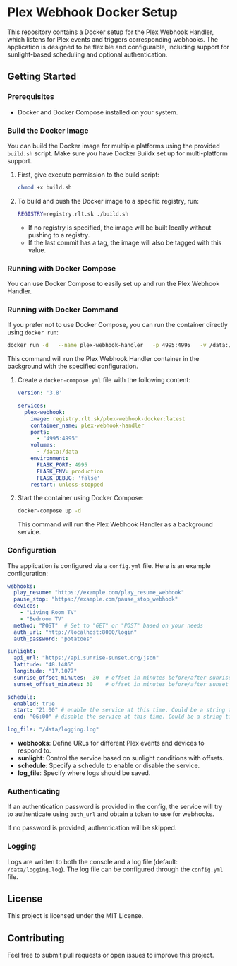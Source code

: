 # Plex Webhook Docker Setup

This repository contains a Docker setup for the Plex Webhook Handler, which listens for Plex events and triggers corresponding webhooks. The application is designed to be flexible and configurable, including support for sunlight-based scheduling and optional authentication.

## Getting Started

### Prerequisites
- Docker and Docker Compose installed on your system.

### Build the Docker Image

You can build the Docker image for multiple platforms using the provided `build.sh` script. Make sure you have Docker Buildx set up for multi-platform support.

1. First, give execute permission to the build script:
   ```sh
   chmod +x build.sh
   ```

2. To build and push the Docker image to a specific registry, run:
   ```sh
   REGISTRY=registry.rlt.sk ./build.sh
   ```
   - If no registry is specified, the image will be built locally without pushing to a registry.
   - If the last commit has a tag, the image will also be tagged with this value.

### Running with Docker Compose

You can use Docker Compose to easily set up and run the Plex Webhook Handler.

### Running with Docker Command

If you prefer not to use Docker Compose, you can run the container directly using `docker run`:

```sh
docker run -d   --name plex-webhook-handler   -p 4995:4995   -v /data:/data   -e FLASK_PORT=4995   -e FLASK_ENV=production   -e FLASK_DEBUG=false   registry.rlt.sk/plex-webhook-docker:latest
```
This command will run the Plex Webhook Handler container in the background with the specified configuration.

1. Create a `docker-compose.yml` file with the following content:
   ```yaml
   version: '3.8'

   services:
     plex-webhook:
       image: registry.rlt.sk/plex-webhook-docker:latest
       container_name: plex-webhook-handler
       ports:
         - "4995:4995"
       volumes:
         - /data:/data
       environment:
         FLASK_PORT: 4995
         FLASK_ENV: production
         FLASK_DEBUG: 'false'
       restart: unless-stopped
   ```

2. Start the container using Docker Compose:
   ```sh
   docker-compose up -d
   ```
   This command will run the Plex Webhook Handler as a background service.

### Configuration

The application is configured via a `config.yml` file. Here is an example configuration:

```yaml
webhooks:
  play_resume: "https://example.com/play_resume_webhook"
  pause_stop: "https://example.com/pause_stop_webhook"
  devices:
    - "Living Room TV"
    - "Bedroom TV"
  method: "POST"  # Set to "GET" or "POST" based on your needs
  auth_url: "http://localhost:8000/login"
  auth_password: "potatoes"

sunlight:
  api_url: "https://api.sunrise-sunset.org/json"
  latitude: "48.1486"
  longitude: "17.1077"
  sunrise_offset_minutes: -30  # offset in minutes before/after sunrise
  sunset_offset_minutes: 30    # offset in minutes before/after sunset

schedule:
  enabled: true
  start: "21:00" # enable the service at this time. Could be a string time "HH:mm" or "sunset" or "sunrise"
  end: "06:00" # disable the service at this time. Could be a string time "HH:mm" or "sunset" or "sunrise"

log_file: "/data/logging.log"
```

- **webhooks**: Define URLs for different Plex events and devices to respond to.
- **sunlight**: Control the service based on sunlight conditions with offsets.
- **schedule**: Specify a schedule to enable or disable the service.
- **log_file**: Specify where logs should be saved.

### Authenticating
If an authentication password is provided in the config, the service will try to authenticate using `auth_url` and obtain a token to use for webhooks.

If no password is provided, authentication will be skipped.

### Logging
Logs are written to both the console and a log file (default: `/data/logging.log`). The log file can be configured through the `config.yml` file.

## License
This project is licensed under the MIT License.

## Contributing
Feel free to submit pull requests or open issues to improve this project.
